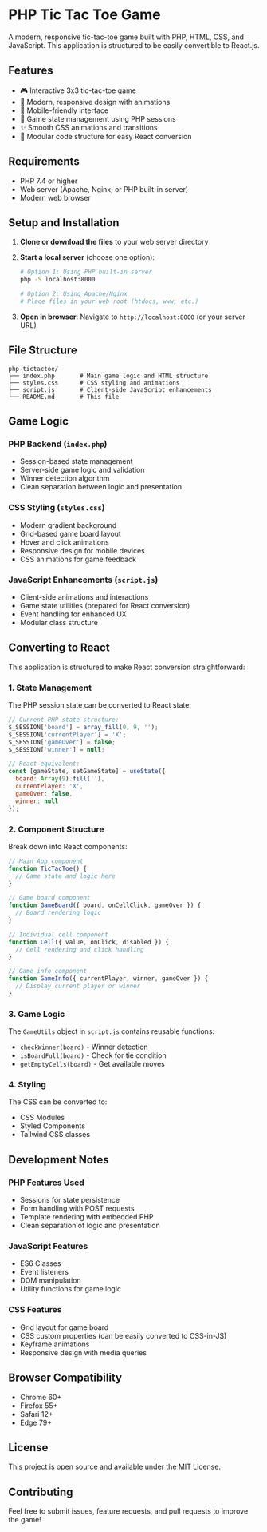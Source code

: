 # PHP Tic Tac Toe Game

A modern, responsive tic-tac-toe game built with PHP, HTML, CSS, and JavaScript. This application is structured to be easily convertible to React.js.

## Features

- 🎮 Interactive 3x3 tic-tac-toe game
- 🎨 Modern, responsive design with animations
- 📱 Mobile-friendly interface
- 🔄 Game state management using PHP sessions
- ✨ Smooth CSS animations and transitions
- 🧩 Modular code structure for easy React conversion

## Requirements

- PHP 7.4 or higher
- Web server (Apache, Nginx, or PHP built-in server)
- Modern web browser

## Setup and Installation

1. **Clone or download the files** to your web server directory
2. **Start a local server** (choose one option):

   ```bash
   # Option 1: Using PHP built-in server
   php -S localhost:8000

   # Option 2: Using Apache/Nginx
   # Place files in your web root (htdocs, www, etc.)
   ```

3. **Open in browser**: Navigate to `http://localhost:8000` (or your server URL)

## File Structure

```
php-tictactoe/
├── index.php       # Main game logic and HTML structure
├── styles.css      # CSS styling and animations
├── script.js       # Client-side JavaScript enhancements
└── README.md       # This file
```

## Game Logic

### PHP Backend (`index.php`)
- Session-based state management
- Server-side game logic and validation
- Winner detection algorithm
- Clean separation between logic and presentation

### CSS Styling (`styles.css`)
- Modern gradient background
- Grid-based game board layout
- Hover and click animations
- Responsive design for mobile devices
- CSS animations for game feedback

### JavaScript Enhancements (`script.js`)
- Client-side animations and interactions
- Game state utilities (prepared for React conversion)
- Event handling for enhanced UX
- Modular class structure

## Converting to React

This application is structured to make React conversion straightforward:

### 1. State Management
The PHP session state can be converted to React state:

```javascript
// Current PHP state structure:
$_SESSION['board'] = array_fill(0, 9, '');
$_SESSION['currentPlayer'] = 'X';
$_SESSION['gameOver'] = false;
$_SESSION['winner'] = null;

// React equivalent:
const [gameState, setGameState] = useState({
  board: Array(9).fill(''),
  currentPlayer: 'X',
  gameOver: false,
  winner: null
});
```

### 2. Component Structure
Break down into React components:

```javascript
// Main App component
function TicTacToe() {
  // Game state and logic here
}

// Game board component
function GameBoard({ board, onCellClick, gameOver }) {
  // Board rendering logic
}

// Individual cell component
function Cell({ value, onClick, disabled }) {
  // Cell rendering and click handling
}

// Game info component
function GameInfo({ currentPlayer, winner, gameOver }) {
  // Display current player or winner
}
```

### 3. Game Logic
The `GameUtils` object in `script.js` contains reusable functions:
- `checkWinner(board)` - Winner detection
- `isBoardFull(board)` - Check for tie condition
- `getEmptyCells(board)` - Get available moves

### 4. Styling
The CSS can be converted to:
- CSS Modules
- Styled Components
- Tailwind CSS classes

## Development Notes

### PHP Features Used
- Sessions for state persistence
- Form handling with POST requests
- Template rendering with embedded PHP
- Clean separation of logic and presentation

### JavaScript Features
- ES6 Classes
- Event listeners
- DOM manipulation
- Utility functions for game logic

### CSS Features
- Grid layout for game board
- CSS custom properties (can be easily converted to CSS-in-JS)
- Keyframe animations
- Responsive design with media queries

## Browser Compatibility

- Chrome 60+
- Firefox 55+
- Safari 12+
- Edge 79+

## License

This project is open source and available under the MIT License.

## Contributing

Feel free to submit issues, feature requests, and pull requests to improve the game!
